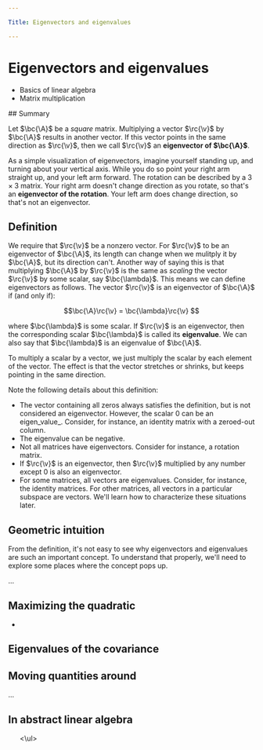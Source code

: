 ```yaml
---

Title: Eigenvectors and eigenvalues

---
```


<h1>Eigenvectors and eigenvalues</h1>

<ul class="dep">
<li>Basics of linear algebra</li>
<li>Matrix multiplication</li>
</ul>
## Summary

Let $\bc{\A}$ be a _square_ matrix. Multiplying a vector $\rc{\v}$ by $\bc{\A}$ results in another vector. If this vector points in the same direction as $\rc{\v}$, then we call $\rc{\v}$ an **eigenvector of $\bc{\A}$**.

As a simple visualization of eigenvectors, imagine yourself standing up, and turning about your vertical axis. While you do so point your <span class="rc">right arm</span> straight up, and your <span class="gc">left arm</span> forward. The rotation can be described by a $3 \times 3$ matrix. Your <span class="rc">right arm</span> doesn't change direction as you rotate, so that's an **eigenvector of the rotation**. Your <span class="gc">left arm</span> does change direction, so that's not an eigenvector.

## Definition

We require that $\rc{\v}$ be a nonzero vector. For $\rc{\v}$ to be an eigenvector of $\bc{\A}$, its length can change when we mulitply it by $\bc{\A}$, but its direction can't. Another way of saying this is that multiplying $\bc{\A}$ by $\rc{\v}$ is the same as _scaling_ the vector $\rc{\v}$ by some scalar, say $\bc{\lambda}$. This means we can define eigenvectors as follows. The vector $\rc{\v}$ is an eigenvector of $\bc{\A}$ if (and only if):

$$\bc{\A}\rc{\v} = \bc{\lambda}\rc{\v}
$$

where $\bc{\lambda}$ is some scalar. If $\rc{\v}$ is an eigenvector, then the corresponding scalar $\bc{\lambda}$ is called its **eigenvalue**. We can also say that $\bc{\lambda}$ is an eigenvalue of $\bc{\A}$.

<aside>To multiply a scalar by a vector, we just multiply the scalar by each element of the vector. The effect is that the vector stretches or shrinks, but keeps pointing in the same direction.
</aside>

Note the following details about this definition:

* The vector containing all zeros always satisfies the definition, but is not considered an eigenvector. However, the scalar $0$ can be an eigen_value_. Consider, for instance, an identity  matrix with a zeroed-out column.
* The eigenvalue can be negative.
* Not all matrices have eigenvectors. Consider for instance, a rotation matrix.
* If $\rc{\v}$ is an eigenvector, then $\rc{\v}$ multiplied by any number except 0 is also an eigenvector.
* For some matrices, all vectors are eigenvalues. Consider, for instance, the identity matrices. For other matrices, all vectors in a particular subspace are vectors. We'll learn how to characterize these situations later.


## Geometric intuition

From the definition, it's not easy to see why eigenvectors and eigenvalues are such an important concept. To understand that properly, we'll need to explore some places where the concept pops up.

...

## Maximizing the quadratic

<ul class="dep">
<li><a href="quadratic"></a></li>
</ul>

## Eigenvalues of the covariance



## Moving quantities around

...


## In abstract linear algebra

<ul class="prelim">
<\ul>
